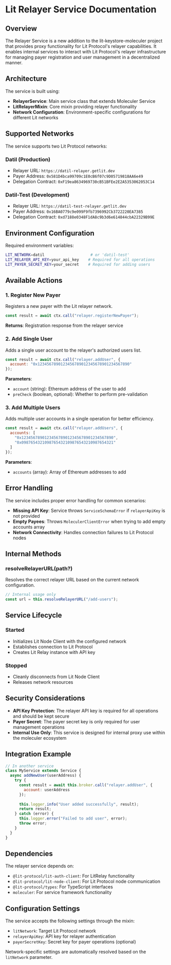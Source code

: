 # Lit Relayer Service Documentation

## Overview

The Relayer Service is a new addition to the lit-keystore-moleculer project that provides proxy functionality for Lit Protocol's relayer capabilities. It enables internal services to interact with Lit Protocol's relayer infrastructure for managing payer registration and user management in a decentralized manner.

## Architecture

The service is built using:
- **RelayerService**: Main service class that extends Moleculer Service
- **LitRelayerMixin**: Core mixin providing relayer functionality
- **Network Configuration**: Environment-specific configurations for different Lit networks

## Supported Networks

The service supports two Lit Protocol networks:

### Datil (Production)
- Relayer URL: `https://datil-relayer.getlit.dev`
- Payer Address: `0x581D4bca99709c1E0cB6f07c9D05719818AA6e49`
- Delegation Contract: `0xF19ea8634969730cB51BFEe2E2A5353062053C14`

### Datil-Test (Development)
- Relayer URL: `https://datil-test-relayer.getlit.dev`
- Payer Address: `0x16BA0779c9e099F9fb7396992Cb3722220EA7385`
- Delegation Contract: `0xd7188e0348F1dA8c9b3d6e614844cbA22329B99E`

## Environment Configuration

Required environment variables:

```bash
LIT_NETWORK=datil                    # or 'datil-test'
LIT_RELAYER_API_KEY=your_api_key    # Required for all operations
LIT_PAYER_SECRET_KEY=your_secret    # Required for adding users
```

## Available Actions

### 1. Register New Payer

Registers a new payer with the Lit relayer network.

```javascript
const result = await ctx.call("relayer.registerNewPayer");
```

**Returns**: Registration response from the relayer service

### 2. Add Single User

Adds a single user account to the relayer's authorized users list.

```javascript
const result = await ctx.call("relayer.addUser", {
  account: "0x1234567890123456789012345678901234567890"
});
```

**Parameters**:
- `account` (string): Ethereum address of the user to add
- `preCheck` (boolean, optional): Whether to perform pre-validation

### 3. Add Multiple Users

Adds multiple user accounts in a single operation for better efficiency.

```javascript
const result = await ctx.call("relayer.addUsers", {
  accounts: [
    "0x1234567890123456789012345678901234567890",
    "0x0987654321098765432109876543210987654321"
  ]
});
```

**Parameters**:
- `accounts` (array): Array of Ethereum addresses to add

## Error Handling

The service includes proper error handling for common scenarios:

- **Missing API Key**: Service throws `ServiceSchemaError` if `relayerApiKey` is not provided
- **Empty Payees**: Throws `MoleculerClientError` when trying to add empty accounts array
- **Network Connectivity**: Handles connection failures to Lit Protocol nodes

## Internal Methods

### resolveRelayerURL(path?)

Resolves the correct relayer URL based on the current network configuration.

```javascript
// Internal usage only
const url = this.resolveRelayerURL("/add-users");
```

## Service Lifecycle

### Started
- Initializes Lit Node Client with the configured network
- Establishes connection to Lit Protocol
- Creates Lit Relay instance with API key

### Stopped  
- Cleanly disconnects from Lit Node Client
- Releases network resources

## Security Considerations

- **API Key Protection**: The relayer API key is required for all operations and should be kept secure
- **Payer Secret**: The payer secret key is only required for user management operations
- **Internal Use Only**: This service is designed for internal proxy use within the moleculer ecosystem

## Integration Example

```javascript
// In another service
class MyService extends Service {
  async addNewUser(userAddress) {
    try {
      const result = await this.broker.call("relayer.addUser", {
        account: userAddress
      });
      
      this.logger.info("User added successfully", result);
      return result;
    } catch (error) {
      this.logger.error("Failed to add user", error);
      throw error;
    }
  }
}
```

## Dependencies

The relayer service depends on:
- `@lit-protocol/lit-auth-client`: For LitRelay functionality
- `@lit-protocol/lit-node-client`: For Lit Protocol node communication
- `@lit-protocol/types`: For TypeScript interfaces
- `moleculer`: For service framework functionality

## Configuration Settings

The service accepts the following settings through the mixin:

- `litNetwork`: Target Lit Protocol network
- `relayerApiKey`: API key for relayer authentication
- `payerSecretKey`: Secret key for payer operations (optional)

Network-specific settings are automatically resolved based on the `litNetwork` parameter.
